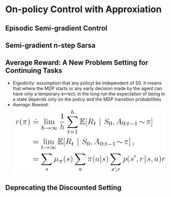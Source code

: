 # __On-policy Control with Approxiation__


## **Episodic Semi-gradient Control**

## **Semi-gradient n-step Sarsa**

## **Average Reward: A New Problem Setting for Continuing Tasks**
- *Ergodicity*: assumption that any policyt be independent of S0. It means that where the MDP starts or any early decision made by the agent can have only a temporary e↵ect; in the long run the expectation of being in a state depends only on the policy and the MDP transition probabilities
- *Average Reward*: <br>
![alt_text](..\images\average-reward.JPG 'image')

## **Deprecating the Discounted Setting**

